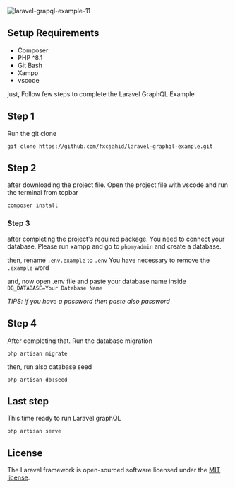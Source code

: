
![laravel-grapql-example-11](https://github.com/fxcjahid/laravel-graphql-example/assets/33903532/b6394536-bae2-4918-84bd-0b97983de04b)

## Setup Requirements

- Composer
- PHP ^8.1
- Git Bash
- Xampp
- vscode

just, Follow few steps to complete the Laravel GraphQL Example

## Step 1

Run the git clone

` git clone https://github.com/fxcjahid/laravel-graphql-example.git `

## Step 2

after downloading the project file.  Open the project file with vscode and run the terminal from topbar

`composer install`

### Step 3

after completing the project's required package. You need to connect your database.
Please run xampp and go to `phpmyadmin`  and create a database.

then, rename `.env.example`  to `.env` You have necessary to remove the `.example` word

and, now open .env file and paste your database name inside
`DB_DATABASE=Your Database Name`

*TIPS:  if you have a password then paste also password*

## Step 4

After completing that. Run the database migration

`php artisan migrate`

then, run also database seed

`php artisan db:seed`

## Last step

This time ready to run Laravel graphQL

`php artisan serve`

## License

The Laravel framework is open-sourced software licensed under the [MIT license](https://opensource.org/licenses/MIT).
